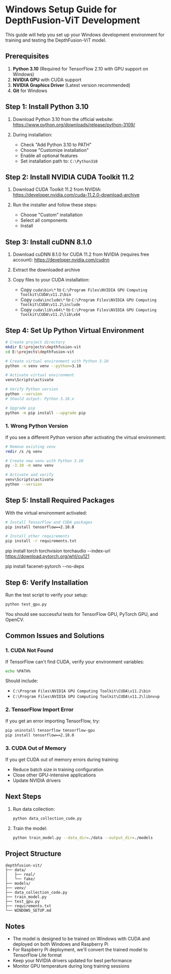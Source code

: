 # Windows Setup Guide for DepthFusion-ViT Development

This guide will help you set up your Windows development environment for training and testing the DepthFusion-ViT model.

## Prerequisites

1. **Python 3.10** (Required for TensorFlow 2.10 with GPU support on Windows)
2. **NVIDIA GPU** with CUDA support
3. **NVIDIA Graphics Driver** (Latest version recommended)
4. **Git** for Windows

## Step 1: Install Python 3.10

1. Download Python 3.10 from the official website:
   https://www.python.org/downloads/release/python-3109/
   
2. During installation:
   - Check "Add Python 3.10 to PATH"
   - Choose "Customize installation"
   - Enable all optional features
   - Set installation path to: `C:\Python310`

## Step 2: Install NVIDIA CUDA Toolkit 11.2

1. Download CUDA Toolkit 11.2 from NVIDIA:
   https://developer.nvidia.com/cuda-11.2.0-download-archive
   
2. Run the installer and follow these steps:
   - Choose "Custom" installation
   - Select all components
   - Install

## Step 3: Install cuDNN 8.1.0

1. Download cuDNN 8.1.0 for CUDA 11.2 from NVIDIA (requires free account):
   https://developer.nvidia.com/cudnn
   
2. Extract the downloaded archive
3. Copy files to your CUDA installation:
   - Copy `cuda\bin\*` to `C:\Program Files\NVIDIA GPU Computing Toolkit\CUDA\v11.2\bin`
   - Copy `cuda\include\*` to `C:\Program Files\NVIDIA GPU Computing Toolkit\CUDA\v11.2\include`
   - Copy `cuda\lib\x64\*` to `C:\Program Files\NVIDIA GPU Computing Toolkit\CUDA\v11.2\lib\x64`

## Step 4: Set Up Python Virtual Environment

```bash
# Create project directory
mkdir E:\projects\depthfusion-vit
cd E:\projects\depthfusion-vit

# Create virtual environment with Python 3.10
python -m venv venv --python=3.10

# Activate virtual environment
venv\Scripts\activate

# Verify Python version
python --version
# Should output: Python 3.10.x

# Upgrade pip
python -m pip install --upgrade pip
```

### 1. Wrong Python Version

If you see a different Python version after activating the virtual environment:
```bash
# Remove existing venv
rmdir /s /q venv

# Create new venv with Python 3.10
py -3.10 -m venv venv

# Activate and verify
venv\Scripts\activate
python --version
```

## Step 5: Install Required Packages

With the virtual environment activated:

```bash
# Install TensorFlow and CUDA packages
pip install tensorflow==2.10.0

# Install other requirements
pip install -r requirements.txt
```

pip install torch torchvision torchaudio --index-url https://download.pytorch.org/whl/cu121

pip install facenet-pytorch --no-deps

## Step 6: Verify Installation

Run the test script to verify your setup:

```bash
python test_gpu.py
```

You should see successful tests for TensorFlow GPU, PyTorch GPU, and OpenCV.

## Common Issues and Solutions

### 1. CUDA Not Found

If TensorFlow can't find CUDA, verify your environment variables:

```bash
echo %PATH%
```

Should include:
- `C:\Program Files\NVIDIA GPU Computing Toolkit\CUDA\v11.2\bin`
- `C:\Program Files\NVIDIA GPU Computing Toolkit\CUDA\v11.2\libnvvp`

### 2. TensorFlow Import Error

If you get an error importing TensorFlow, try:

```bash
pip uninstall tensorflow tensorflow-gpu
pip install tensorflow==2.10.0
```

### 3. CUDA Out of Memory

If you get CUDA out of memory errors during training:
- Reduce batch size in training configuration
- Close other GPU-intensive applications
- Update NVIDIA drivers

## Next Steps

1. Run data collection:
   ```bash
   python data_collection_code.py
   ```

2. Train the model:
   ```bash
   python train_model.py --data_dir=./data --output_dir=./models
   ```

## Project Structure

```
depthfusion-vit/
├── data/
│   ├── real/
│   └── fake/
├── models/
├── venv/
├── data_collection_code.py
├── train_model.py
├── test_gpu.py
├── requirements.txt
└── WINDOWS_SETUP.md
```

## Notes

- The model is designed to be trained on Windows with CUDA and deployed on both Windows and Raspberry Pi
- For Raspberry Pi deployment, we'll convert the trained model to TensorFlow Lite format
- Keep your NVIDIA drivers updated for best performance
- Monitor GPU temperature during long training sessions 